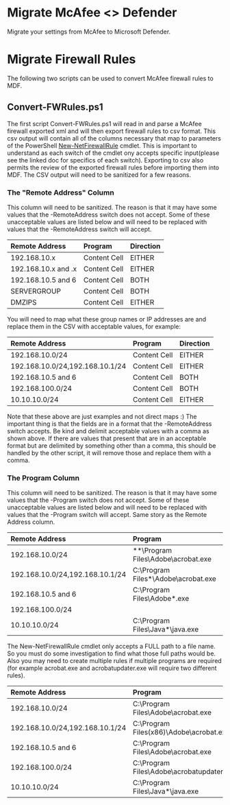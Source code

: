 # Migrate McAfee <> Defender
Migrate your settings from McAfee to Microsoft Defender.

# Migrate Firewall Rules
The following two scripts can be used to convert McAfee firewall rules to MDF.

## Convert-FWRules.ps1
The first script Convert-FWRules.ps1 will read in and parse a McAfee firewall exported xml and will then export firewall rules to csv format.  This csv output will contain all of the columns necessary that map to parameters of the PowerShell [New-NetFirewallRule](https://docs.microsoft.com/en-us/powershell/module/netsecurity/new-netfirewallrule?view=win10-ps) cmdlet.  This is important to understand as each switch of the cmdlet ony accepts specific input(please see the linked doc for specifics of each switch).  Exporting to csv also permits the review of the exported firewall rules before importing them into MDF. The CSV output will need to be sanitized for a few reasons.

### The "Remote Address" Column
This column will need to be sanitized.  The reason is that it may have some values that the -RemoteAddress switch does not accept.  Some of these unacceptable values are listed below and will need to be replaced with values that the -RemoteAddress switch will accept.


Remote Address       | Program                      | Direction
| :--- | :--- | :---
192.168.10.x         | Content Cell                 | EITHER
192.168.10.x and .x  | Content Cell                 | EITHER
192.168.10.5 and 6   | Content Cell                 | BOTH
SERVERGROUP          | Content Cell                 | BOTH
DMZIPS               | Content Cell                 | EITHER


You will need to map what these group names or IP addresses are and replace them in the CSV with acceptable values, for example:


Remote Address                   | Program           | Direction
| :--- | :--- | :---
192.168.10.0/24                  | Content Cell      | EITHER
192.168.10.0/24,192.168.10.1/24  | Content Cell      | EITHER
192.168.10.5 and 6               | Content Cell      | BOTH
192.168.100.0/24                 | Content Cell      | BOTH
10.10.10.0/24                    | Content Cell      | EITHER


Note that these above are just examples and not direct maps :)  The important thing is that the fields are in a format that the -RemoteAddress switch accepts.  Be kind and delimit acceptable values with a comma as shown above.  If there are values that present that are in an acceptable format but are delimited by something other than a comma, this should be handled by the other script, it will remove those and replace them with a comma.

### The Program Column
This column will need to be sanitized.  The reason is that it may have some values that the -Program switch does not accept.  Some of these unacceptable values are listed below and will need to be replaced with values that the -Program switch will accept. Same story as the Remote Address column.


Remote Address                   | Program                                | Direction
| :--- | :--- | :---
192.168.10.0/24                  | **\Program Files\Adobe\acrobat.exe     | EITHER
192.168.10.0/24,192.168.10.1/24  | C:\Program Files*\Adobe\acrobat.exe    | EITHER
192.168.10.5 and 6               | C:\Program Files\Adobe\*.exe           | BOTH
192.168.100.0/24                 |                                        | BOTH
10.10.10.0/24                    | C:\Program Files\Java\*\java.exe       | EITHER


The New-NetFirewallRule cmdlet only accepts a FULL path to a file name.  So you must do some investigation to find what those full paths would be.  Also you may need to create multiple rules if multiple programs are required (for example acrobat.exe and acrobatupdater.exe will require two different rules).


Remote Address                   | Program                                    | Direction
| :--- | :--- | :---
192.168.10.0/24                  | C:\Program Files\Adobe\acrobat.exe         | EITHER
192.168.10.0/24,192.168.10.1/24  | C:\Program Files(x86)\Adobe\acrobat.exe    | EITHER
192.168.10.5 and 6               | C:\Program Files\Adobe\acrobat.exe         | BOTH
192.168.100.0/24                 | C:\Program Files\Adobe\acrobatupdater.exe  | BOTH
10.10.10.0/24                    | C:\Program Files\Java\*\java.exe           | EITHER









